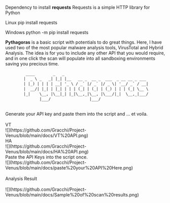 Dependency to install
**requests**
Requests is a simple HTTP library for Python

Linux
pip install requests

Windows
python -m pip install requests

**Pythagoras** is a basic script with potentials to do great things. 
Here, I have used two of the most popular malware analysis tools, VirusTotal and Hybrid Analysis. 
The idea is for you to include any other API that you would require, and in one click the scan will populate into all sandboxing environments saving you precious time.
<br>                 

             ____        _   _                                     
            |  _ \ _   _| |_| |__   __ _  __ _  ___  _ __ __ _ ___ 
            | |_) | | | | __| '_ \ / _` |/ _` |/ _ \| '__/ _` / __|
            |  __/| |_| | |_| | | | (_| | (_| | (_) | | | (_| \__ \
            |_|    \__, |\__|_| |_|\__,_|\__, |\___/|_|  \__,_|___/
                   |___/                 |___/




<br>
Generate your API key and paste them into the script and … et voila.
<br>
<br>
VT
<br>
![](https://github.com/Gracchi/Project-Venus/blob/main/docs/VT%20API.png)
<br>
HA
<br>
![](https://github.com/Gracchi/Project-Venus/blob/main/docs/HA%20API.png)
<br>
Paste the API Keys into the script once.
<br>
![](https://github.com/Gracchi/Project-Venus/blob/main/docs/paste%20your%20API%20Here.png)
<br>
<br>
Analysis Result
<br>
<br>
![](https://github.com/Gracchi/Project-Venus/blob/main/docs/Sample%20of%20scan%20results.png)

